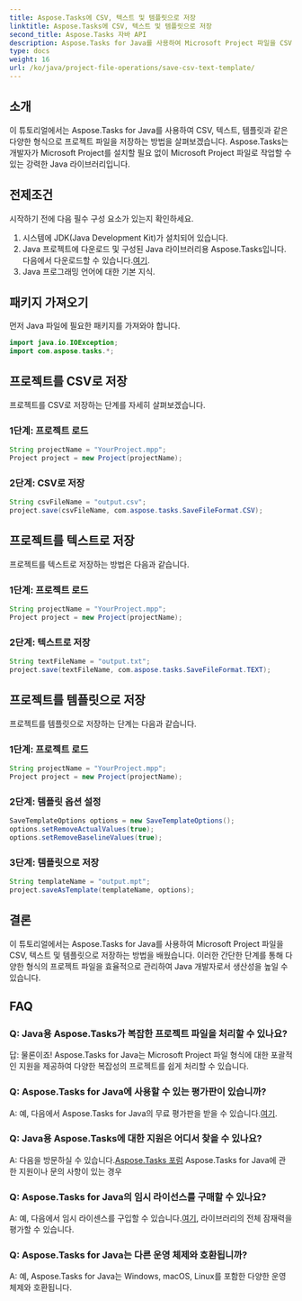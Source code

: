 ```yaml
---
title: Aspose.Tasks에 CSV, 텍스트 및 템플릿으로 저장
linktitle: Aspose.Tasks에 CSV, 텍스트 및 템플릿으로 저장
second_title: Aspose.Tasks 자바 API
description: Aspose.Tasks for Java를 사용하여 Microsoft Project 파일을 CSV, 텍스트 및 템플릿 형식으로 저장하는 방법을 알아보세요.
type: docs
weight: 16
url: /ko/java/project-file-operations/save-csv-text-template/
---
```

## 소개
이 튜토리얼에서는 Aspose.Tasks for Java를 사용하여 CSV, 텍스트, 템플릿과 같은 다양한 형식으로 프로젝트 파일을 저장하는 방법을 살펴보겠습니다. Aspose.Tasks는 개발자가 Microsoft Project를 설치할 필요 없이 Microsoft Project 파일로 작업할 수 있는 강력한 Java 라이브러리입니다.
## 전제조건
시작하기 전에 다음 필수 구성 요소가 있는지 확인하세요.
1. 시스템에 JDK(Java Development Kit)가 설치되어 있습니다.
2.  Java 프로젝트에 다운로드 및 구성된 Java 라이브러리용 Aspose.Tasks입니다. 다음에서 다운로드할 수 있습니다.[여기](https://releases.aspose.com/tasks/java/).
3. Java 프로그래밍 언어에 대한 기본 지식.

## 패키지 가져오기
먼저 Java 파일에 필요한 패키지를 가져와야 합니다.
```java
import java.io.IOException;
import com.aspose.tasks.*;
```
## 프로젝트를 CSV로 저장
프로젝트를 CSV로 저장하는 단계를 자세히 살펴보겠습니다.
### 1단계: 프로젝트 로드
```java
String projectName = "YourProject.mpp";
Project project = new Project(projectName);
```
### 2단계: CSV로 저장
```java
String csvFileName = "output.csv";
project.save(csvFileName, com.aspose.tasks.SaveFileFormat.CSV);
```
## 프로젝트를 텍스트로 저장
프로젝트를 텍스트로 저장하는 방법은 다음과 같습니다.
### 1단계: 프로젝트 로드
```java
String projectName = "YourProject.mpp";
Project project = new Project(projectName);
```
### 2단계: 텍스트로 저장
```java
String textFileName = "output.txt";
project.save(textFileName, com.aspose.tasks.SaveFileFormat.TEXT);
```
## 프로젝트를 템플릿으로 저장
프로젝트를 템플릿으로 저장하는 단계는 다음과 같습니다.
### 1단계: 프로젝트 로드
```java
String projectName = "YourProject.mpp";
Project project = new Project(projectName);
```
### 2단계: 템플릿 옵션 설정
```java
SaveTemplateOptions options = new SaveTemplateOptions();
options.setRemoveActualValues(true);
options.setRemoveBaselineValues(true);
```
### 3단계: 템플릿으로 저장
```java
String templateName = "output.mpt";
project.saveAsTemplate(templateName, options);
```

## 결론
이 튜토리얼에서는 Aspose.Tasks for Java를 사용하여 Microsoft Project 파일을 CSV, 텍스트 및 템플릿으로 저장하는 방법을 배웠습니다. 이러한 간단한 단계를 통해 다양한 형식의 프로젝트 파일을 효율적으로 관리하여 Java 개발자로서 생산성을 높일 수 있습니다.
## FAQ
### Q: Java용 Aspose.Tasks가 복잡한 프로젝트 파일을 처리할 수 있나요?
답: 물론이죠! Aspose.Tasks for Java는 Microsoft Project 파일 형식에 대한 포괄적인 지원을 제공하여 다양한 복잡성의 프로젝트를 쉽게 처리할 수 있습니다.
### Q: Aspose.Tasks for Java에 사용할 수 있는 평가판이 있습니까?
 A: 예, 다음에서 Aspose.Tasks for Java의 무료 평가판을 받을 수 있습니다.[여기](https://releases.aspose.com/).
### Q: Java용 Aspose.Tasks에 대한 지원은 어디서 찾을 수 있나요?
 A: 다음을 방문하실 수 있습니다.[Aspose.Tasks 포럼](https://forum.aspose.com/c/tasks/15) Aspose.Tasks for Java에 관한 지원이나 문의 사항이 있는 경우
### Q: Aspose.Tasks for Java의 임시 라이선스를 구매할 수 있나요?
 A: 예, 다음에서 임시 라이센스를 구입할 수 있습니다.[여기](https://purchase.aspose.com/temporary-license/), 라이브러리의 전체 잠재력을 평가할 수 있습니다.
### Q: Aspose.Tasks for Java는 다른 운영 체제와 호환됩니까?
A: 예, Aspose.Tasks for Java는 Windows, macOS, Linux를 포함한 다양한 운영 체제와 호환됩니다.